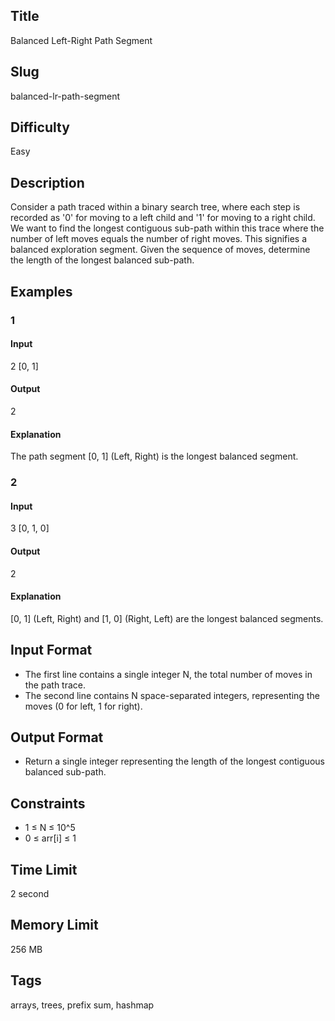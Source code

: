 ## Title

Balanced Left-Right Path Segment

## Slug

balanced-lr-path-segment

## Difficulty

Easy

## Description

Consider a path traced within a binary search tree, where each step is recorded as '0' for moving to a left child and '1' for moving to a right child. We want to find the longest contiguous sub-path within this trace where the number of left moves equals the number of right moves. This signifies a balanced exploration segment. Given the sequence of moves, determine the length of the longest balanced sub-path.

## Examples

### 1

#### Input

2
[0, 1]

#### Output

2

#### Explanation

The path segment [0, 1] (Left, Right) is the longest balanced segment.

### 2

#### Input

3
[0, 1, 0]

#### Output

2

#### Explanation

[0, 1] (Left, Right) and [1, 0] (Right, Left) are the longest balanced segments.

## Input Format

- The first line contains a single integer N, the total number of moves in the path trace.
- The second line contains N space-separated integers, representing the moves (0 for left, 1 for right).

## Output Format

- Return a single integer representing the length of the longest contiguous balanced sub-path.

## Constraints

- 1 ≤ N ≤ 10^5
- 0 ≤ arr[i] ≤ 1

## Time Limit

2 second

## Memory Limit

256 MB

## Tags

arrays, trees, prefix sum, hashmap